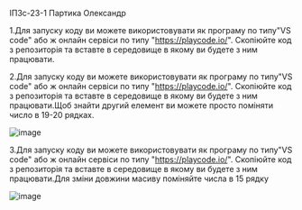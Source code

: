 ІПЗс-23-1
Партика Олександр

1.Для запуску коду ви можете використовувати як програму по типу"VS code" або ж онлайн сервіси по типу "https://playcode.io/". Скопіюйте код з репозиторія та вставте в середовище в якому ви будете з ним працювати.

2.Для запуску коду ви можете використовувати як програму по типу"VS code" або ж онлайн сервіси по типу "https://playcode.io/". Скопіюйте код з репозиторія та вставте в середовище в якому ви будете з ним працювати.Щоб знайти другий елемент ви можете просто поміняти число в 19-20 рядках.

![image](https://github.com/OlexandrPartyka/Homework_5/assets/144223043/63c65616-0844-4eb3-b72e-f6a355c1d5a6)

3.Для запуску коду ви можете використовувати як програму по типу"VS code" або ж онлайн сервіси по типу "https://playcode.io/". Скопіюйте код з репозиторія та вставте в середовище в якому ви будете з ним працювати.Для зміни довжини масиву поміняйте числа в 15 рядку

![image](https://github.com/OlexandrPartyka/Homework_5/assets/144223043/43f1fbd7-2e51-40e2-b309-1db17e3f1d04)

